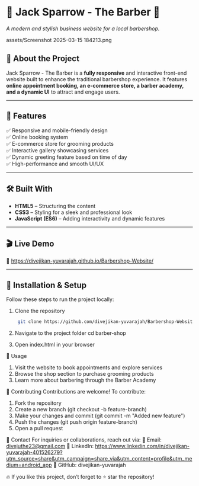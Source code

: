 # 💈 Jack Sparrow - The Barber 💈  
_A modern and stylish business website for a local barbershop._

assets/Screenshot 2025-03-15 184213.png

## 🚀 About the Project  
Jack Sparrow - The Barber is a **fully responsive** and interactive front-end website built to enhance the traditional barbershop experience. It features **online appointment booking, an e-commerce store, a barber academy, and a dynamic UI** to attract and engage users.  

---

## 🎯 **Features**  
✅ Responsive and mobile-friendly design  
✅ Online booking system  
✅ E-commerce store for grooming products  
✅ Interactive gallery showcasing services  
✅ Dynamic greeting feature based on time of day  
✅ High-performance and smooth UI/UX  

---

## 🛠 **Built With**  
- **HTML5** – Structuring the content  
- **CSS3** – Styling for a sleek and professional look  
- **JavaScript (ES6)** – Adding interactivity and dynamic features  

---

## 🎬 **Live Demo**  
🔗 https://divejikan-yuvarajah.github.io/Barbershop-Website/

---

## 📂 **Installation & Setup**  
Follow these steps to run the project locally:  

1. Clone the repository  
   ```sh
    git clone https://github.com/divejikan-yuvarajah/Barbershop-Website.git
   
2. Navigate to the project folder
   cd barber-shop

3. Open index.html in your browser


📌 Usage
 1. Visit the website to book appointments and explore services
 2. Browse the shop section to purchase grooming products
 3. Learn more about barbering through the Barber Academy

🤝 Contributing
Contributions are welcome! To contribute:

1. Fork the repository
2. Create a new branch (git checkout -b feature-branch)
3. Make your changes and commit (git commit -m "Added new feature")
4. Push the changes (git push origin feature-branch)
5. Open a pull request

💬 Contact
For inquiries or collaborations, reach out via:
📧 Email: divejuthe23@gmail.com
🔗 LinkedIn: https://www.linkedin.com/in/divejikan-yuvarajah-401526279?utm_source=share&utm_campaign=share_via&utm_content=profile&utm_medium=android_app
📂 GitHub: divejikan-yuvarajah


🔥 If you like this project, don’t forget to ⭐ star the repository!


   




